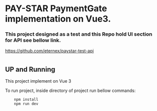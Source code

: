 # PAY-STAR PaymentGate implementation on Vue3.
### This project designed as a test and this Repo hold UI section for API see bellow link.
https://github.com/eternex/paystar-test-api

#

#
## UP and Running
This project implement on Vue 3 

To run project, inside directory of project run bellow commands:
```
    npm install
    npm run dev
```